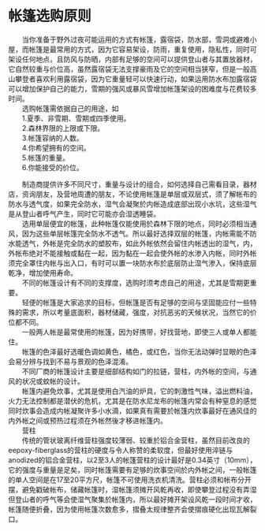# 帐篷选购原则  

&emsp;&emsp;当你准备于野外过夜可能运用的方式有帐篷，露宿袋，防水部，雪洞或避难小屋，而帐篷是最常用的方式，因为它容易架设，防雨，重复使用，隐私性，同时可架设任何地点，且防风与防晒，内部有足够的空间可以提供登山者与其置放器材，它自然较重与价位高，虽然露宿袋无法支撑豪雨及它的空间相当狭窄，但是一般高山攀登者喜欢利用露宿袋，因为它重量轻可以快速行动，如果运用防水布加露宿袋可以增加保护自己的能力，雪期的强风或暴风雪增加帐篷架设的困难度与花费较多时间。  
&emsp;&emsp;选购帐篷需依据自己的用途，如  
&emsp;&emsp;1.夏季、非雪期、雪期或四季使用。  
&emsp;&emsp;2.森林界限的上限或下限。  
&emsp;&emsp;3.帐篷容纳的人数。  
&emsp;&emsp;4.你希望拥有的空间。  
&emsp;&emsp;5.帐篷的重量。  
&emsp;&emsp;6.你能接受的价位。  

&emsp;&emsp;制造商提供许多不同尺寸，重量与设计的组合，如何选择自己需看目录，器材店，资询朋友，及营地周遭的朋友，不论使用帐篷是单层或双层式，须了解帐布的防水与透气度，如果完全防水，湿气会凝聚於内帐造成底部出现小水坑，这些湿气是从登山者呼气产生，同时它可能亦会湿透睡袋。  
&emsp;&emsp;选用单层便宜的帐篷，此种帐篷仅能使用於森林下限的地点，同时必须相当通风，因为这些单层帐篷完全防水不透气。所以最好选择双层的帐篷，内帐需能不防水能透气，外帐是完全防水的塑胶布，如此外帐依然会留住内帐透出的湿气，内，外帐布绝对不能接触或黏在一起，因为黏在一起会使外帐的水渗入内帐，同时外帐须完全罩住内帐与出入口，有时可以置一块防水布於底层防止湿气渗入，保持底层乾净，增加使用寿命。  
&emsp;&emsp;不同的帐篷设计有不同的支撑度，选购时须考虑自己的用途，尤其是雪期更重要。  
&emsp;&emsp;轻便的帐篷是大家追求的目标，但帐篷是否有足够的空间与坚固能应付一些特殊的需求，所以考量底面积，器材储藏，强度，对抗恶劣的天候状况，当然它的价位都不同。  
&emsp;&emsp;一般两人帐是最常使用的帐篷，因为好携带，好找营地，即使三人或单人都能住。  
&emsp;&emsp;帐篷的色泽最好选暖色调如黄色，橘色，或红色，当你无法动弹时显眼的色泽会易分辨与找到不易与景观的色泽混淆。  
&emsp;&emsp;不同厂商的帐篷设计主要是细部结构如门的拉链，营柱，内外帐的空间，与通风的状况或蚊帐的设计。  
&emsp;&emsp;帐篷内避免炊事，尤其是使用白汽油的炉具，它的刺激性气味，溢出燃料油，火力无法控制都是潜伏的危机，尤其是在防水尼龙布的帐篷内常会有种窒息的感觉同时炊事会造成内帐凝聚许多小水滴，如果真有需要於帐篷内炊事最好在通风佳的内外帐之间或预热过程须在外帐然後才移进帐篷内。  
&emsp;&emsp;营柱  
&emsp;&emsp;传统的管状玻离纤维营柱强度较薄弱、较重於铝合金营柱，虽然目前改良的eepoxy-fiberglass的营柱的硬度与令人称赞的柔软度，但最好使用淬链与anodized的铝合金营柱，以2至3人的帐篷营柱的设计最好是0.34英寸（10mm），它的强度与重量是足矣，同时帐篷需要有足够的炊事空间於内外帐之间，一般帐篷的单人空间是在17至20平方尺，帐篷不可使用洗衣机清洗。营柱必须和帐布分开摆，避免戳破帐布，储藏帐篷时，湿帐篷须摊开风乾再收，即使攀登过程没有弄湿但登山者的呼气等会使湿气聚集於帐篷内，所以最好摊开架设风乾一段时间才收，帐篷随便折叠，因为使用帐篷次数愈多，摺叠太规律整齐会使摺痕硬化出现瓦解裂口。  